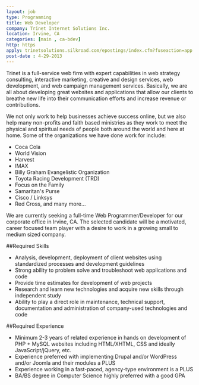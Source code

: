 ```yaml
---
layout: job
type: Programming
title: Web Developer
company: Trinet Internet Solutions Inc.
location: Irvine, CA
categories: [main , ca-bdev]
http: https
apply: trinetsolutions.silkroad.com/epostings/index.cfm?fuseaction=app.dspjob&jobid=215399&company_id=15907&version=1
post-date : 4-29-2013
---
```


Trinet is a full-service web firm with expert capabilities in web strategy consulting, interactive marketing, creative and design services, web development, and web campaign management services. Basically, we are all about developing great websites and applications that allow our clients to breathe new life into their communication efforts and increase revenue or contributions. 

We not only work to help businesses achieve success online, but we also help many non-profits and faith based ministries as they work to meet the physical and spiritual needs of people both around the world and here at home.  Some of the organizations we have done work for include: 

* Coca Cola
* World Vision
* Harvest
* IMAX
* Billy Graham Evangelistic Organization
* Toyota Racing Development (TRD)
* Focus on the Family
* Samaritan's Purse
* Cisco / Linksys
* Red Cross, and many more…

We are currently seeking a full-time Web Programmer/Developer for our corporate office in Irvine, CA.  The selected candidate will be a motivated, career focused team player with a desire to work in a growing small to medium sized company.  

##Required Skills

* Analysis, development, deployment of client websites using standardized processes and development guidelines
* Strong ability to problem solve and troubleshoot web applications and code
* Provide time estimates for development of web projects
* Research and learn new technologies and acquire new skills through independent study
* Ability to play a direct role in maintenance, technical support, documentation and administration of company-used technologies and code
     
##Required Experience

* Minimum 2-3 years of related experience in hands on development of PHP + MySQL websites including HTML/XHTML, CSS and ideally JavaScript/jQuery, etc.
* Experience preferred with implementing Drupal and/or WordPress and/or Joomla and their modules a PLUS
* Experience working in a fast-paced, agency-type environment is a PLUS
* BA/BS degree in Computer Science highly preferred with a good GPA
